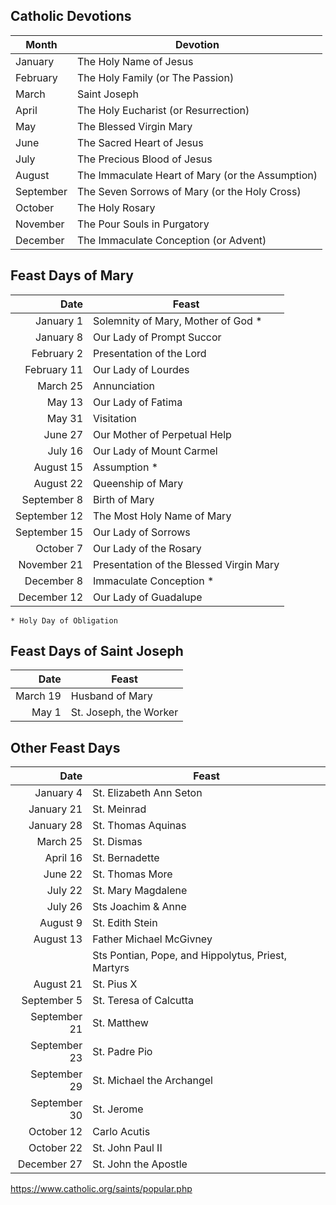 ## Catholic Devotions

|Month     | Devotion 
|----------|-----------
|January   | The Holy Name of Jesus  
|February  | The Holy Family (or The Passion) 
|March     | Saint Joseph  
|April     | The Holy Eucharist (or Resurrection)  
|May       | The Blessed Virgin Mary  
|June      | The Sacred Heart of Jesus  
|July      | The Precious Blood of Jesus  
|August    | The Immaculate Heart of Mary (or the Assumption)  
|September | The Seven Sorrows of Mary (or the Holy Cross)  
|October   | The Holy Rosary  
|November  | The Pour Souls in Purgatory  
|December  | The Immaculate Conception (or Advent)  

## Feast Days of Mary  

|Date|Feast
|---:|-----
|January 1 | Solemnity of Mary, Mother of God * 
|January 8 | Our Lady of Prompt Succor
|February 2 | Presentation of the Lord
|February 11 | Our Lady of Lourdes
|March 25 | Annunciation
|May 13 | Our Lady of Fatima
|May 31 | Visitation
|June 27 | Our Mother of Perpetual Help
|July 16 | Our Lady of Mount Carmel
|August 15 | Assumption *
|August 22 | Queenship of Mary
|September 8 | Birth of Mary
|September 12 | The Most Holy Name of Mary
|September 15 | Our Lady of Sorrows
|October 7 | Our Lady of the Rosary
|November 21 | Presentation of the Blessed Virgin Mary
|December 8 | Immaculate Conception *
|December 12 | Our Lady of Guadalupe

`* Holy Day of Obligation`  

## Feast Days of Saint Joseph  

|Date|Feast
|---:|-----
|March 19 | Husband of Mary
|May 1    | St. Joseph, the Worker

## Other Feast Days
  
|Date|Feast
|---:|-----
|January 4   | St. Elizabeth Ann Seton
|January 21  | St. Meinrad
|January 28  | St. Thomas Aquinas
|March 25    | St. Dismas
|April 16    | St. Bernadette
|June 22     | St. Thomas More
|July 22     | St. Mary Magdalene
|July 26     | Sts Joachim & Anne
|August 9    | St. Edith Stein
|August 13   | Father Michael McGivney
|            | Sts Pontian, Pope, and Hippolytus, Priest, Martyrs
|August 21   | St. Pius X
|September 5 | St. Teresa of Calcutta
|September 21| St. Matthew
|September 23| St. Padre Pio
|September 29| St. Michael the Archangel
|September 30| St. Jerome
|October 12  | Carlo Acutis
|October 22  | St. John Paul II
|December 27 | St. John the Apostle


https://www.catholic.org/saints/popular.php  
